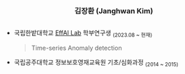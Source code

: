<div align="center">

  ### 김장환 (Janghwan Kim)
  
<!--
[![Velog](https://img.shields.io/badge/Velog-20C997?style=flat&logo=Velog&logoColor=white)](https://velog.io/@wodeyuzhou)
[![Solved.ac프로필](http://mazassumnida.wtf/api/mini/generate_badge?boj=wodeyuzhou)](https://solved.ac/wodeyuzhou)
!-->

  <a></a> 
  ---

</div>
<img align="right">
<img align="right">

<!--
<img align="right" src="https://road-to-kaggle-grandmaster.vercel.app/api/badges/wodeyuzhou/discussion">
<img align="right" src="https://road-to-kaggle-grandmaster.vercel.app/api/badges/wodeyuzhou/competition">
!-->

- 국립한밭대학교 [EffAI Lab](https://github.com/EffAI-Lab) 학부연구생 <sub>(2023.08 ~ 현재)</sub>
    >Time-series Anomaly detection
- 국립공주대학교 정보보호영재교육원 기초/심화과정 <sub>(2014 ~ 2015)</sub>
